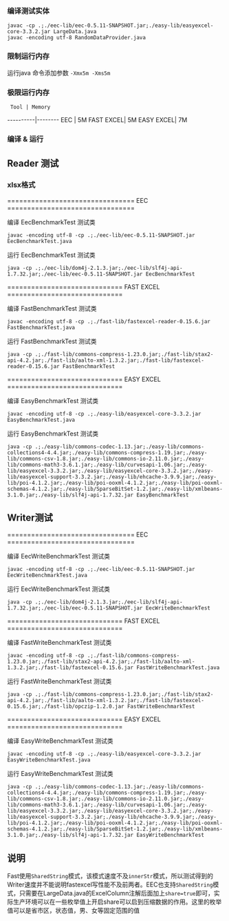 ### 编译测试实体
```text
javac -cp .;./eec-lib/eec-0.5.11-SNAPSHOT.jar;./easy-lib/easyexcel-core-3.3.2.jar LargeData.java
javac -encoding utf-8 RandomDataProvider.java
```

### 限制运行内存
运行java 命令添加参数 `-Xmx5m -Xms5m`

### 极限运行内存

     Tool | Memory
----------|--------
EEC       | 5M
FAST EXCEL| 5M
EASY EXCEL| 7M

### 编译 & 运行

## Reader 测试
### xlsx格式

================================ EEC ================================

编译 EecBenchmarkTest 测试类
```text
javac -encoding utf-8 -cp .;./eec-lib/eec-0.5.11-SNAPSHOT.jar EecBenchmarkTest.java
```

运行 EecBenchmarkTest 测试类
```text
java -cp .;./eec-lib/dom4j-2.1.3.jar;./eec-lib/slf4j-api-1.7.32.jar;./eec-lib/eec-0.5.11-SNAPSHOT.jar EecBenchmarkTest
```

============================= FAST EXCEL =============================


编译 FastBenchmarkTest 测试类
```text
javac -encoding utf-8 -cp .;./fast-lib/fastexcel-reader-0.15.6.jar FastBenchmarkTest.java
```

运行 FastBenchmarkTest 测试类
```text
java -cp .;./fast-lib/commons-compress-1.23.0.jar;./fast-lib/stax2-api-4.2.jar;./fast-lib/aalto-xml-1.3.2.jar;./fast-lib/fastexcel-reader-0.15.6.jar FastBenchmarkTest
```

============================= EASY EXCEL =============================


编译 EasyBenchmarkTest 测试类
```text
javac -encoding utf-8 -cp .;./easy-lib/easyexcel-core-3.3.2.jar EasyBenchmarkTest.java
```

运行 EasyBenchmarkTest 测试类
```text
java -cp .;./easy-lib/commons-codec-1.13.jar;./easy-lib/commons-collections4-4.4.jar;./easy-lib/commons-compress-1.19.jar;./easy-lib/commons-csv-1.8.jar;./easy-lib/commons-io-2.11.0.jar;./easy-lib/commons-math3-3.6.1.jar;./easy-lib/curvesapi-1.06.jar;./easy-lib/easyexcel-3.3.2.jar;./easy-lib/easyexcel-core-3.3.2.jar;./easy-lib/easyexcel-support-3.3.2.jar;./easy-lib/ehcache-3.9.9.jar;./easy-lib/poi-4.1.2.jar;./easy-lib/poi-ooxml-4.1.2.jar;./easy-lib/poi-ooxml-schemas-4.1.2.jar;./easy-lib/SparseBitSet-1.2.jar;./easy-lib/xmlbeans-3.1.0.jar;./easy-lib/slf4j-api-1.7.32.jar EasyBenchmarkTest
```

## Writer测试

================================ EEC ================================

编译 EecWriteBenchmarkTest 测试类
```text
javac -encoding utf-8 -cp .;./eec-lib/eec-0.5.11-SNAPSHOT.jar EecWriteBenchmarkTest.java
```

运行 EecWriteBenchmarkTest 测试类
```text
java -cp .;./eec-lib/dom4j-2.1.3.jar;./eec-lib/slf4j-api-1.7.32.jar;./eec-lib/eec-0.5.11-SNAPSHOT.jar EecWriteBenchmarkTest
```


============================= FAST EXCEL =============================

编译 FastWriteBenchmarkTest 测试类
```text
javac -encoding utf-8 -cp .;./fast-lib/commons-compress-1.23.0.jar;./fast-lib/stax2-api-4.2.jar;./fast-lib/aalto-xml-1.3.2.jar;./fast-lib/fastexcel-0.15.6.jar FastWriteBenchmarkTest.java
```

运行 FastWriteBenchmarkTest 测试类
```text
java -cp .;./fast-lib/commons-compress-1.23.0.jar;./fast-lib/stax2-api-4.2.jar;./fast-lib/aalto-xml-1.3.2.jar;./fast-lib/fastexcel-0.15.6.jar;./fast-lib/opczip-1.2.0.jar FastWriteBenchmarkTest
```

============================= EASY EXCEL =============================

编译 EasyWriteBenchmarkTest 测试类
```text
javac -encoding utf-8 -cp .;./easy-lib/easyexcel-core-3.3.2.jar EasyWriteBenchmarkTest.java
```

运行 EasyWriteBenchmarkTest 测试类
```text
java -cp .;./easy-lib/commons-codec-1.13.jar;./easy-lib/commons-collections4-4.4.jar;./easy-lib/commons-compress-1.19.jar;./easy-lib/commons-csv-1.8.jar;./easy-lib/commons-io-2.11.0.jar;./easy-lib/commons-math3-3.6.1.jar;./easy-lib/curvesapi-1.06.jar;./easy-lib/easyexcel-3.3.2.jar;./easy-lib/easyexcel-core-3.3.2.jar;./easy-lib/easyexcel-support-3.3.2.jar;./easy-lib/ehcache-3.9.9.jar;./easy-lib/poi-4.1.2.jar;./easy-lib/poi-ooxml-4.1.2.jar;./easy-lib/poi-ooxml-schemas-4.1.2.jar;./easy-lib/SparseBitSet-1.2.jar;./easy-lib/xmlbeans-3.1.0.jar;./easy-lib/slf4j-api-1.7.32.jar EasyWriteBenchmarkTest
```

## 说明

Fast使用`SharedString`模式，该模式速度不及`innerStr`模式，所以测试得到的Writer速度并不能说明fastexcel写性能不及前两者。EEC也支持`SharedString`模式，只需要在LargeData.java的ExcelColumn注解后面加上`share=true`即可，实际生产环境可以在一些枚举值上开启share可以启到压缩数据的作用。这里的枚举值可以是省市区，状态值，男、女等固定范围的值